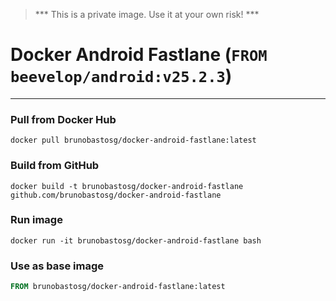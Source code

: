 > *** This is a private image. Use it at your own risk! ***

# Docker Android Fastlane (`FROM beevelop/android:v25.2.3`)
----
### Pull from Docker Hub
```
docker pull brunobastosg/docker-android-fastlane:latest
```

### Build from GitHub
```
docker build -t brunobastosg/docker-android-fastlane github.com/brunobastosg/docker-android-fastlane
```

### Run image
```
docker run -it brunobastosg/docker-android-fastlane bash
```

### Use as base image
```Dockerfile
FROM brunobastosg/docker-android-fastlane:latest
```

